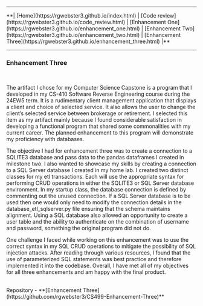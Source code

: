 <hr>
**| [Home](https://rgwebster3.github.io/index.html) | [Code review](https://rgwebster3.github.io/code_review.html) | [Enhancement One](https://rgwebster3.github.io/enhancement_one.html) | [Enhancement Two](https://rgwebster3.github.io/enhancement_two.html) | [Enhancement Three](https://rgwebster3.github.io/enhancement_three.html) |**
<hr>

### Enhancement Three
<br>

The artifact I chose for my Computer Science Capstone is a program that I developed in my CS-410 Software Reverse Engineering course during the 24EW5 term. It is a rudimentary client management application that displays a client and choice of selected service. It also allows the user to change the client’s selected service between brokerage or retirement. I selected this item as my artifact mainly because I found considerable satisfaction in developing a functional program that shared some commonalities with my current career. The planned enhancement to this program will demonstrate my proficiency with databases.

The objective I had for enhancement three was to create a connection to a SQLITE3 database and pass data to the pandas dataframes I created in milestone two. I also wanted to showcase my skills by creating a connection to a SQL Server database I created in my home lab. I created two distinct classes for my etl transactions. Each will use the appropriate syntax for performing CRUD operations in either the SQLITE3 or SQL Server database environment. In my startup class, the database connection is defined by commenting out the unused connection. If a SQL Server database is to be used then one would only need to modify the connection details in the database_etl_sqlserver.py file ensuring that the schema maintains alignment. Using a SQL database also allowed an opportunity to create a user table and the ability to authenticate on the combination of username and password, something the original program did not do.

One challenge I faced while working on this enhancement was to use the correct syntax in my SQL CRUD operations to mitigate the possibility of SQL injection attacks. After reading through various resources, I found that the use of parameterized SQL statements was best practice and therefore implemented it into the codebase. 
Overall, I have met all of my objectives for all three enhancements and am happy with the final product.

<br>
Repository - **[Enhancement Three](https://github.com/rgwebster3/CS499-Enhancement-Three)**
